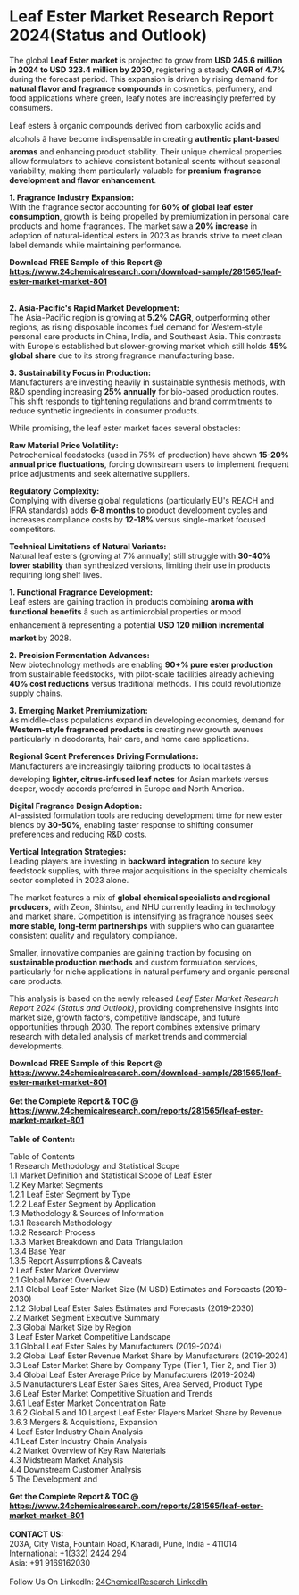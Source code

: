 <h1>Leaf Ester Market Research Report 2024(Status and Outlook)</h1><p>The global <strong>Leaf Ester market</strong> is projected to grow from <strong>USD 245.6 million in 2024 to USD 323.4 million by 2030</strong>, registering a steady <strong>CAGR of 4.7%</strong> during the forecast period. This expansion is driven by rising demand for <strong>natural flavor and fragrance compounds</strong> in cosmetics, perfumery, and food applications where green, leafy notes are increasingly preferred by consumers.</p><p>Leaf esters â organic compounds derived from carboxylic acids and alcohols â have become indispensable in creating <strong>authentic plant-based aromas</strong> and enhancing product stability. Their unique chemical properties allow formulators to achieve consistent botanical scents without seasonal variability, making them particularly valuable for <strong>premium fragrance development and flavor enhancement</strong>.</p><p><strong>1. Fragrance Industry Expansion:</strong><br>
With the fragrance sector accounting for <strong>60% of global leaf ester consumption</strong>, growth is being propelled by premiumization in personal care products and home fragrances. The market saw a <strong>20% increase</strong> in adoption of natural-identical esters in 2023 as brands strive to meet clean label demands while maintaining performance.</p><div><b>Download FREE Sample of this Report @ 
            <a href="https://www.24chemicalresearch.com/download-sample/281565/leaf-ester-market-market-801">
            https://www.24chemicalresearch.com/download-sample/281565/leaf-ester-market-market-801</a></b></div><br><p><strong>2. Asia-Pacific's Rapid Market Development:</strong><br>
The Asia-Pacific region is growing at <strong>5.2% CAGR</strong>, outperforming other regions, as rising disposable incomes fuel demand for Western-style personal care products in China, India, and Southeast Asia. This contrasts with Europe's established but slower-growing market which still holds <strong>45% global share</strong> due to its strong fragrance manufacturing base.</p><p><strong>3. Sustainability Focus in Production:</strong><br>
Manufacturers are investing heavily in sustainable synthesis methods, with R&amp;D spending increasing <strong>25% annually</strong> for bio-based production routes. This shift responds to tightening regulations and brand commitments to reduce synthetic ingredients in consumer products.</p><p>While promising, the leaf ester market faces several obstacles:</p><p><strong>Raw Material Price Volatility:</strong><br>
	Petrochemical feedstocks (used in 75% of production) have shown <strong>15-20% annual price fluctuations</strong>, forcing downstream users to implement frequent price adjustments and seek alternative suppliers.</p><p><strong>Regulatory Complexity:</strong><br>
	Complying with diverse global regulations (particularly EU's REACH and IFRA standards) adds <strong>6-8 months</strong> to product development cycles and increases compliance costs by <strong>12-18%</strong> versus single-market focused competitors.</p><p><strong>Technical Limitations of Natural Variants:</strong><br>
	Natural leaf esters (growing at 7% annually) still struggle with <strong>30-40% lower stability</strong> than synthesized versions, limiting their use in products requiring long shelf lives.</p><p><strong>1. Functional Fragrance Development:</strong><br>
Leaf esters are gaining traction in products combining <strong>aroma with functional benefits</strong> â such as antimicrobial properties or mood enhancement â representing a potential <strong>USD 120 million incremental market</strong> by 2028.</p><p><strong>2. Precision Fermentation Advances:</strong><br>
New biotechnology methods are enabling <strong>90+% pure ester production</strong> from sustainable feedstocks, with pilot-scale facilities already achieving <strong>40% cost reductions</strong> versus traditional methods. This could revolutionize supply chains.</p><p><strong>3. Emerging Market Premiumization:</strong><br>
As middle-class populations expand in developing economies, demand for <strong>Western-style fragranced products</strong> is creating new growth avenues particularly in deodorants, hair care, and home care applications.</p><p><strong>Regional Scent Preferences Driving Formulations:</strong><br>
	Manufacturers are increasingly tailoring products to local tastes â developing <strong>lighter, citrus-infused leaf notes</strong> for Asian markets versus deeper, woody accords preferred in Europe and North America.</p><p><strong>Digital Fragrance Design Adoption:</strong><br>
	AI-assisted formulation tools are reducing development time for new ester blends by <strong>30-50%</strong>, enabling faster response to shifting consumer preferences and reducing R&amp;D costs.</p><p><strong>Vertical Integration Strategies:</strong><br>
	Leading players are investing in <strong>backward integration</strong> to secure key feedstock supplies, with three major acquisitions in the specialty chemicals sector completed in 2023 alone.</p><p>The market features a mix of <strong>global chemical specialists and regional producers</strong>, with Zeon, Shintsu, and NHU currently leading in technology and market share. Competition is intensifying as fragrance houses seek <strong>more stable, long-term partnerships</strong> with suppliers who can guarantee consistent quality and regulatory compliance.</p><p>Smaller, innovative companies are gaining traction by focusing on <strong>sustainable production methods</strong> and custom formulation services, particularly for niche applications in natural perfumery and organic personal care products.</p><p>This analysis is based on the newly released <em>Leaf Ester Market Research Report 2024 (Status and Outlook)</em>, providing comprehensive insights into market size, growth factors, competitive landscape, and future opportunities through 2030. The report combines extensive primary research with detailed analysis of market trends and commercial developments.</p><div><b>Download FREE Sample of this Report @ 
            <a href="https://www.24chemicalresearch.com/download-sample/281565/leaf-ester-market-market-801">
            https://www.24chemicalresearch.com/download-sample/281565/leaf-ester-market-market-801</a></b></div><br><div><b>Get the Complete Report & TOC @ 
            <a href="https://www.24chemicalresearch.com/reports/281565/leaf-ester-market-market-801">
            https://www.24chemicalresearch.com/reports/281565/leaf-ester-market-market-801</a></b></div><br>
            <b>Table of Content:</b><p>Table of Contents<br />
 1 Research Methodology and Statistical Scope<br />
 1.1 Market Definition and Statistical Scope of Leaf Ester<br />
 1.2 Key Market Segments<br />
 1.2.1 Leaf Ester Segment by Type<br />
 1.2.2 Leaf Ester Segment by Application<br />
 1.3 Methodology & Sources of Information<br />
 1.3.1 Research Methodology<br />
 1.3.2 Research Process<br />
 1.3.3 Market Breakdown and Data Triangulation<br />
 1.3.4 Base Year<br />
 1.3.5 Report Assumptions & Caveats<br />
 2 Leaf Ester Market Overview<br />
 2.1 Global Market Overview<br />
 2.1.1 Global Leaf Ester Market Size (M USD) Estimates and Forecasts (2019-2030)<br />
 2.1.2 Global Leaf Ester Sales Estimates and Forecasts (2019-2030)<br />
 2.2 Market Segment Executive Summary<br />
 2.3 Global Market Size by Region<br />
 3 Leaf Ester Market Competitive Landscape<br />
 3.1 Global Leaf Ester Sales by Manufacturers (2019-2024)<br />
 3.2 Global Leaf Ester Revenue Market Share by Manufacturers (2019-2024)<br />
 3.3 Leaf Ester Market Share by Company Type (Tier 1, Tier 2, and Tier 3)<br />
 3.4 Global Leaf Ester Average Price by Manufacturers (2019-2024)<br />
 3.5 Manufacturers Leaf Ester Sales Sites, Area Served, Product Type<br />
 3.6 Leaf Ester Market Competitive Situation and Trends<br />
 3.6.1 Leaf Ester Market Concentration Rate<br />
 3.6.2 Global 5 and 10 Largest Leaf Ester Players Market Share by Revenue<br />
 3.6.3 Mergers & Acquisitions, Expansion<br />
 4 Leaf Ester Industry Chain Analysis<br />
 4.1 Leaf Ester Industry Chain Analysis<br />
 4.2 Market Overview of Key Raw Materials<br />
 4.3 Midstream Market Analysis<br />
 4.4 Downstream Customer Analysis<br />
 5 The Development and</p><div><b>Get the Complete Report & TOC @ 
            <a href="https://www.24chemicalresearch.com/reports/281565/leaf-ester-market-market-801">
            https://www.24chemicalresearch.com/reports/281565/leaf-ester-market-market-801</a></b></div><br><b>CONTACT US:</b><br>
            203A, City Vista, Fountain Road, Kharadi, Pune, India - 411014<br>
            International: +1(332) 2424 294<br>
            Asia: +91 9169162030 <br><br>
            Follow Us On LinkedIn: <a href="https://www.linkedin.com/company/24chemicalresearch/">24ChemicalResearch LinkedIn</a>